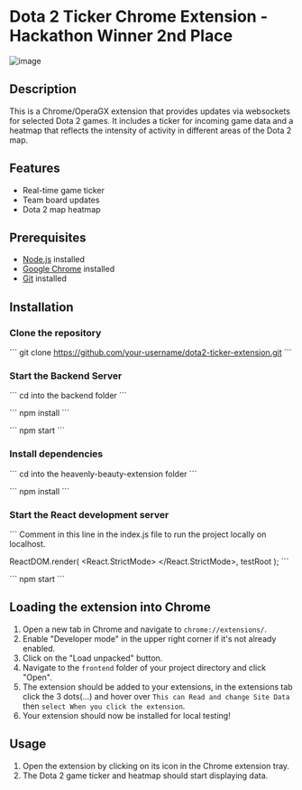 # Dota 2 Ticker Chrome Extension - Hackathon Winner 2nd Place

![image](https://d112y698adiu2z.cloudfront.net/photos/production/software_photos/002/584/534/datas/gallery.jpg)

## Description

This is a Chrome/OperaGX extension that provides updates via websockets for selected Dota 2 games. It includes a ticker for incoming game data and a heatmap that reflects the intensity of activity in different areas of the Dota 2 map.

## Features

- Real-time game ticker
- Team board updates
- Dota 2 map heatmap

## Prerequisites

- [Node.js](https://nodejs.org/en/) installed
- [Google Chrome](https://www.google.com/chrome/) installed
- [Git](https://git-scm.com/) installed

## Installation

### Clone the repository

\`\`\` 
git clone https://github.com/your-username/dota2-ticker-extension.git
\`\`\`

### Start the Backend Server 
\`\`\` 
cd into the backend folder
\`\`\`

\`\`\` 
npm install
\`\`\`

\`\`\` 
npm start
\`\`\`

### Install dependencies

\`\`\` 
cd into the heavenly-beauty-extension folder 
\`\`\`

\`\`\` 
npm install
\`\`\`

### Start the React development server

\`\`\` 
Comment in this line in the index.js file to run the project locally on localhost. 

 ReactDOM.render(
    <React.StrictMode>
      <App />
    </React.StrictMode>,
    testRoot
  );
\`\`\`

\`\`\` 
npm start
\`\`\`

## Loading the extension into Chrome

1. Open a new tab in Chrome and navigate to `chrome://extensions/`.
2. Enable "Developer mode" in the upper right corner if it's not already enabled.
3. Click on the "Load unpacked" button.
4. Navigate to the `frontend` folder of your project directory and click "Open".
5. The extension should be added to your extensions, in the extensions tab click the 3 dots(...) and hover over `This can Read and change Site Data` then `select When you click the extension`. 
6. Your extension should now be installed for local testing!

## Usage

1. Open the extension by clicking on its icon in the Chrome extension tray.
2. The Dota 2 game ticker and heatmap should start displaying data.
